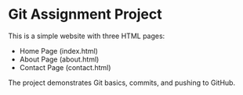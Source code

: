 # Git Assignment Project

This is a simple website with three HTML pages:
- Home Page (index.html)
- About Page (about.html)
- Contact Page (contact.html)

The project demonstrates Git basics, commits, and pushing to GitHub.
